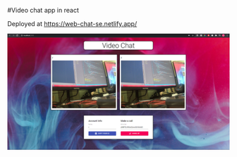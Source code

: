 #Video chat app in react

Deployed at 
https://web-chat-se.netlify.app/

![UML](./repo_uml_img/readme.png "Application")

